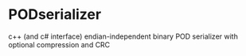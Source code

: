 # PODserializer
c++ (and c# interface) endian-independent binary POD serializer with optional compression and CRC
